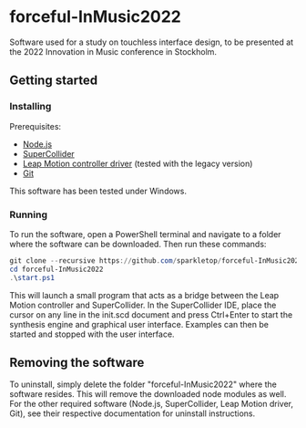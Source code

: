 # forceful-InMusic2022

Software used for a study on touchless interface design, to be presented at the 2022 Innovation in Music conference in Stockholm.

## Getting started

### Installing

Prerequisites:

- [Node.js](https://nodejs.org/)
- [SuperCollider](https://supercollider.github.io/)
- [Leap Motion controller driver](https://developer.leapmotion.com/setup/desktop) (tested with the legacy version)
- [Git](https://git-scm.com/)

This software has been tested under Windows.

### Running

To run the software, open a PowerShell terminal and navigate to a folder where the software can be downloaded. Then run these commands:

```PowerShell
git clone --recursive https://github.com/sparkletop/forceful-InMusic2022
cd forceful-InMusic2022
.\start.ps1
```

This will launch a small program that acts as a bridge between the Leap Motion controller and SuperCollider. In the SuperCollider IDE, place the cursor on any line in the init.scd document and press Ctrl+Enter to start the synthesis engine and graphical user interface. Examples can then be started and stopped with the user interface.

## Removing the software

To uninstall, simply delete the folder "forceful-InMusic2022" where the software resides. This will remove the downloaded node modules as well. For the other required software (Node.js, SuperCollider, Leap Motion driver, Git), see their respective documentation for uninstall instructions.
